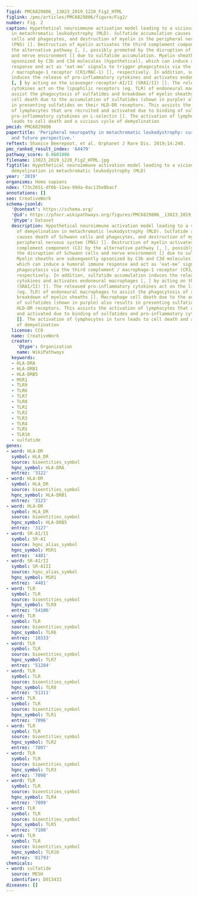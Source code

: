 ```yaml
---
figid: PMC6829806__13023_2019_1220_Fig2_HTML
figlink: /pmc/articles/PMC6829806/figure/Fig2/
number: Fig. 2
caption: Hypothetical neuroimmune activation model leading to a vicious cycle of demyelination
  in metachromatic leukodystrophy (MLD). Sulfatide accumulation causes death of Schwann
  cells and phagocytes, and destruction of myelin in the peripheral nervous system
  (PNS) []. Destruction of myelin activates the third complement component (C3) by
  the alternative pathway [, ], possibly promoted by the disruption of Schwann cells
  and nerve environment [] due to sulfatide accumulation. Myelin sheaths are subsequently
  opsonized by C3b and C3d molecules (hypothetical), which can induce a humoral immune
  response and act as ‘eat-me’ signals to trigger phagocytosis via the third complement
  / macrophage-1 receptor (CR3/MAC-1) [], respectively. In addition, sulfatide accumulation
  induces the release of pro-inflammatory cytokines and activates endoneural macrophages
  [, ] by acting on the scavenger-receptor-AI/II (SRAI/II) []. The released pro-inflammatory
  cytokines act on the lipophilic receptors (eg. TLR) of endoneural macrophages to
  assist the phagocytosis of sulfatides and breakdown of myelin sheaths []. Macrophage
  cell death due to the accumulation of sulfatides (shown in purple) also results
  in presenting sulfatides on their HLD-DR receptors. This assists the activation
  of lymphocytes that are recruited and activated due to binding of sulfatides and
  pro-inflammatory cytokines on L-selectin []. The activation of lymphocytes in turn
  leads to cell death and a vicious cycle of demyelination
pmcid: PMC6829806
papertitle: 'Peripheral neuropathy in metachromatic leukodystrophy: current status
  and future perspective.'
reftext: Shanice Beerepoot, et al. Orphanet J Rare Dis. 2019;14:240.
pmc_ranked_result_index: '64479'
pathway_score: 0.8601806
filename: 13023_2019_1220_Fig2_HTML.jpg
figtitle: Hypothetical neuroimmune activation model leading to a vicious cycle of
  demyelination in metachromatic leukodystrophy (MLD)
year: '2019'
organisms: Homo sapiens
ndex: f73c2651-df0b-11ea-99da-0ac135e8bacf
annotations: []
seo: CreativeWork
schema-jsonld:
  '@context': https://schema.org/
  '@id': https://pfocr.wikipathways.org/figures/PMC6829806__13023_2019_1220_Fig2_HTML.html
  '@type': Dataset
  description: Hypothetical neuroimmune activation model leading to a vicious cycle
    of demyelination in metachromatic leukodystrophy (MLD). Sulfatide accumulation
    causes death of Schwann cells and phagocytes, and destruction of myelin in the
    peripheral nervous system (PNS) []. Destruction of myelin activates the third
    complement component (C3) by the alternative pathway [, ], possibly promoted by
    the disruption of Schwann cells and nerve environment [] due to sulfatide accumulation.
    Myelin sheaths are subsequently opsonized by C3b and C3d molecules (hypothetical),
    which can induce a humoral immune response and act as ‘eat-me’ signals to trigger
    phagocytosis via the third complement / macrophage-1 receptor (CR3/MAC-1) [],
    respectively. In addition, sulfatide accumulation induces the release of pro-inflammatory
    cytokines and activates endoneural macrophages [, ] by acting on the scavenger-receptor-AI/II
    (SRAI/II) []. The released pro-inflammatory cytokines act on the lipophilic receptors
    (eg. TLR) of endoneural macrophages to assist the phagocytosis of sulfatides and
    breakdown of myelin sheaths []. Macrophage cell death due to the accumulation
    of sulfatides (shown in purple) also results in presenting sulfatides on their
    HLD-DR receptors. This assists the activation of lymphocytes that are recruited
    and activated due to binding of sulfatides and pro-inflammatory cytokines on L-selectin
    []. The activation of lymphocytes in turn leads to cell death and a vicious cycle
    of demyelination
  license: CC0
  name: CreativeWork
  creator:
    '@type': Organization
    name: WikiPathways
  keywords:
  - HLA-DRA
  - HLA-DRB1
  - HLA-DRB5
  - MSR1
  - TLR9
  - TLR6
  - TLR7
  - TLR8
  - TLR1
  - TLR2
  - TLR3
  - TLR4
  - TLR5
  - TLR10
  - sulfatide
genes:
- word: HLA-DR
  symbol: HLA_DR
  source: bioentities_symbol
  hgnc_symbol: HLA-DRA
  entrez: '3122'
- word: HLA-DR
  symbol: HLA_DR
  source: bioentities_symbol
  hgnc_symbol: HLA-DRB1
  entrez: '3123'
- word: HLA-DR
  symbol: HLA_DR
  source: bioentities_symbol
  hgnc_symbol: HLA-DRB5
  entrez: '3127'
- word: SR-AI/II
  symbol: SR-AI
  source: hgnc_alias_symbol
  hgnc_symbol: MSR1
  entrez: '4481'
- word: SR-AI/II
  symbol: SR-AIII
  source: hgnc_alias_symbol
  hgnc_symbol: MSR1
  entrez: '4481'
- word: TLR
  symbol: TLR
  source: bioentities_symbol
  hgnc_symbol: TLR9
  entrez: '54106'
- word: TLR
  symbol: TLR
  source: bioentities_symbol
  hgnc_symbol: TLR6
  entrez: '10333'
- word: TLR
  symbol: TLR
  source: bioentities_symbol
  hgnc_symbol: TLR7
  entrez: '51284'
- word: TLR
  symbol: TLR
  source: bioentities_symbol
  hgnc_symbol: TLR8
  entrez: '51311'
- word: TLR
  symbol: TLR
  source: bioentities_symbol
  hgnc_symbol: TLR1
  entrez: '7096'
- word: TLR
  symbol: TLR
  source: bioentities_symbol
  hgnc_symbol: TLR2
  entrez: '7097'
- word: TLR
  symbol: TLR
  source: bioentities_symbol
  hgnc_symbol: TLR3
  entrez: '7098'
- word: TLR
  symbol: TLR
  source: bioentities_symbol
  hgnc_symbol: TLR4
  entrez: '7099'
- word: TLR
  symbol: TLR
  source: bioentities_symbol
  hgnc_symbol: TLR5
  entrez: '7100'
- word: TLR
  symbol: TLR
  source: bioentities_symbol
  hgnc_symbol: TLR10
  entrez: '81793'
chemicals:
- word: sulfatide
  source: MESH
  identifier: D013433
diseases: []
---
```

